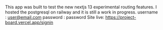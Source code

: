 This app was built to test the new nextjs 13 experimental routing features. I hosted the postgresql on railway and it is still a work in progress. 
username : user@email.com
password : password
Site live: https://project-board.vercel.app/signin
